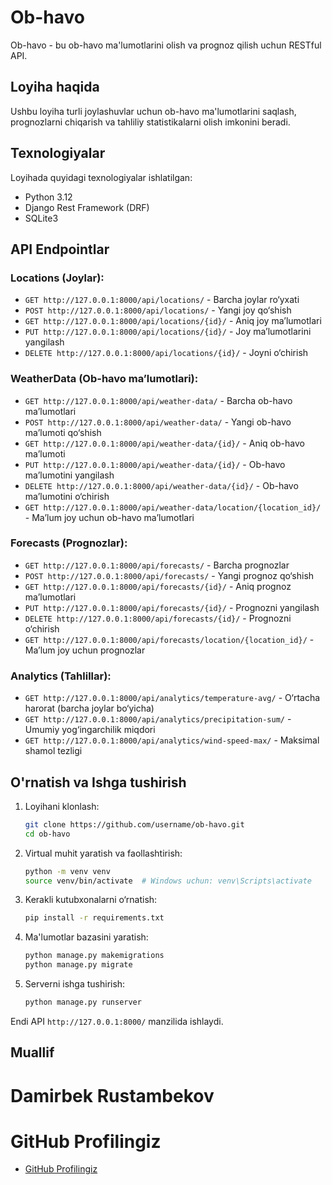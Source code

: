 # Ob-havo

Ob-havo - bu ob-havo ma'lumotlarini olish va prognoz qilish uchun RESTful API.

## Loyiha haqida
Ushbu loyiha turli joylashuvlar uchun ob-havo ma'lumotlarini saqlash, prognozlarni chiqarish va tahliliy statistikalarni olish imkonini beradi.

## Texnologiyalar
Loyihada quyidagi texnologiyalar ishlatilgan:
- Python 3.12
- Django Rest Framework (DRF)
- SQLite3

## API Endpointlar

### Locations (Joylar):
- `GET http://127.0.0.1:8000/api/locations/` - Barcha joylar ro‘yxati
- `POST http://127.0.0.1:8000/api/locations/` - Yangi joy qo‘shish
- `GET http://127.0.0.1:8000/api/locations/{id}/` - Aniq joy ma’lumotlari
- `PUT http://127.0.0.1:8000/api/locations/{id}/` - Joy ma’lumotlarini yangilash
- `DELETE http://127.0.0.1:8000/api/locations/{id}/` - Joyni o‘chirish

### WeatherData (Ob-havo ma’lumotlari):
- `GET http://127.0.0.1:8000/api/weather-data/` - Barcha ob-havo ma’lumotlari
- `POST http://127.0.0.1:8000/api/weather-data/` - Yangi ob-havo ma’lumoti qo‘shish
- `GET http://127.0.0.1:8000/api/weather-data/{id}/` - Aniq ob-havo ma’lumoti
- `PUT http://127.0.0.1:8000/api/weather-data/{id}/` - Ob-havo ma’lumotini yangilash
- `DELETE http://127.0.0.1:8000/api/weather-data/{id}/` - Ob-havo ma’lumotini o‘chirish
- `GET http://127.0.0.1:8000/api/weather-data/location/{location_id}/` - Ma’lum joy uchun ob-havo ma’lumotlari

### Forecasts (Prognozlar):
- `GET http://127.0.0.1:8000/api/forecasts/` - Barcha prognozlar
- `POST http://127.0.0.1:8000/api/forecasts/` - Yangi prognoz qo‘shish
- `GET http://127.0.0.1:8000/api/forecasts/{id}/` - Aniq prognoz ma’lumotlari
- `PUT http://127.0.0.1:8000/api/forecasts/{id}/` - Prognozni yangilash
- `DELETE http://127.0.0.1:8000/api/forecasts/{id}/` - Prognozni o‘chirish
- `GET http://127.0.0.1:8000/api/forecasts/location/{location_id}/` - Ma’lum joy uchun prognozlar

### Analytics (Tahlillar):
- `GET http://127.0.0.1:8000/api/analytics/temperature-avg/` - O‘rtacha harorat (barcha joylar bo‘yicha)
- `GET http://127.0.0.1:8000/api/analytics/precipitation-sum/` - Umumiy yog‘ingarchilik miqdori
- `GET http://127.0.0.1:8000/api/analytics/wind-speed-max/` - Maksimal shamol tezligi

## O'rnatish va Ishga tushirish

1. Loyihani klonlash:
   ```bash
   git clone https://github.com/username/ob-havo.git
   cd ob-havo
   ```

2. Virtual muhit yaratish va faollashtirish:
   ```bash
   python -m venv venv
   source venv/bin/activate  # Windows uchun: venv\Scripts\activate
   ```

3. Kerakli kutubxonalarni o‘rnatish:
   ```bash
   pip install -r requirements.txt
   ```

4. Ma'lumotlar bazasini yaratish:
   ```bash
   python manage.py makemigrations
   python manage.py migrate
   ```

5. Serverni ishga tushirish:
   ```bash
   python manage.py runserver
   ```

Endi API `http://127.0.0.1:8000/` manzilida ishlaydi.

## Muallif
# Damirbek Rustambekov

# GitHub Profilingiz
- [GitHub Profilingiz](https://github.com/damirrustambek0v)




